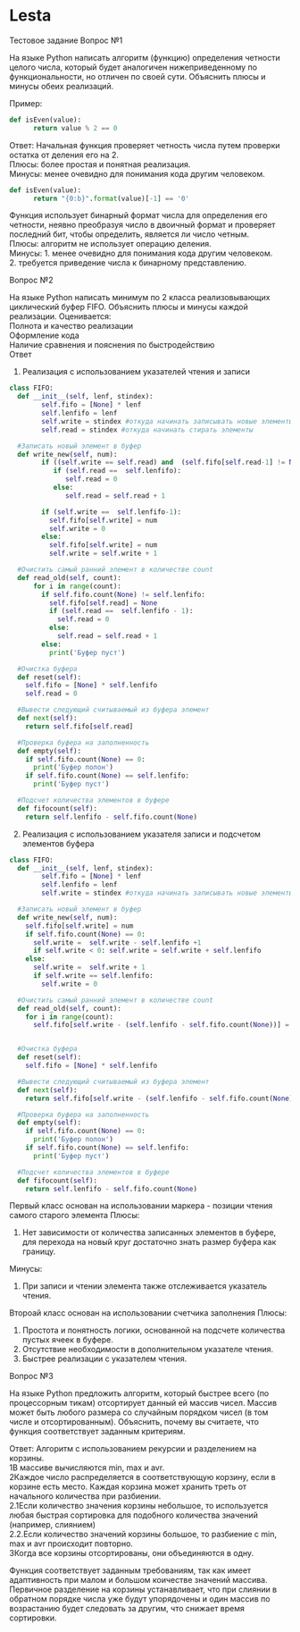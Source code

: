 # Lesta
Тестовое задание
Вопрос №1

На языке Python написать алгоритм (функцию) определения четности целого числа, который будет аналогичен нижеприведенному по функциональности, но отличен по своей сути. Объяснить плюсы и минусы обеих реализаций. 

Пример: 
```python
def isEven(value):
      return value % 2 == 0
```

Ответ:
Начальная функция проверяет четность числа путем проверки остатка от деления его на 2.
<br />Плюсы: более простая и понятная реализация.
<br />Минусы: менее очевидно для понимания кода другим человеком.
```python
def isEven(value):
      return "{0:b}".format(value)[-1] == '0'
```
Функция использует бинарный формат числа для определения его четности, неявно преобразуя число в двоичный формат и проверяет последний бит, чтобы определить, является ли число четным.<br /> 
Плюсы: алгоритм не использует  операцию деления. <br />
Минусы: 1. менее очевидно для понимания кода другим человеком. <br />2. требуется приведение числа к бинарному представлению.

      
Вопрос №2

На языке Python написать минимум по 2 класса реализовывающих циклический буфер FIFO. Объяснить плюсы и минусы каждой реализации.
Оценивается:
<br />Полнота и качество реализации
<br />Оформление кода
<br />Наличие сравнения и пояснения по быстродействию
<br />Ответ
1. Реализация с использованием указателей чтения и записи
```python
class FIFO:
  def __init__(self, lenf, stindex):
        self.fifo = [None] * lenf
        self.lenfifo = lenf
        self.write = stindex #откуда начинать записывать новые элементы
        self.read = stindex #откуда начинать стирать элементы

  #Записать новый элемент в буфер
  def write_new(self, num):
        if ((self.write == self.read) and  (self.fifo[self.read-1] != None)):
           if (self.read ==  self.lenfifo):
              self.read = 0
           else:
              self.read = self.read + 1

        if (self.write ==  self.lenfifo-1):
          self.fifo[self.write] = num
          self.write = 0
        else:
          self.fifo[self.write] = num
          self.write = self.write + 1

  #Очистить самый ранний элемент в количестве count
  def read_old(self, count):
      for i in range(count):
        if self.fifo.count(None) != self.lenfifo:
          self.fifo[self.read] = None
          if (self.read ==  self.lenfifo - 1):
            self.read = 0
          else:
            self.read = self.read + 1
        else:
          print('Буфер пуст')

  #Очистка буфера
  def reset(self):
    self.fifo = [None] * self.lenfifo
    self.read = 0

  #Вывести следующий считываемый из буфера элемент
  def next(self):
    return self.fifo[self.read]

  #Проверка буфера на заполненность
  def empty(self):
    if self.fifo.count(None) == 0:
      print('Буфер полон')
    if self.fifo.count(None) == self.lenfifo:
      print('Буфер пуст')

  #Подсчет количества элементов в буфере
  def fifocount(self):
    return self.lenfifo - self.fifo.count(None)


```
2. Реализация с использованием указателя записи и подсчетом элементов буфера
```python
class FIFO:
  def __init__(self, lenf, stindex):
        self.fifo = [None] * lenf
        self.lenfifo = lenf
        self.write = stindex #откуда начинать записывать новые элементы

  #Записать новый элемент в буфер
  def write_new(self, num):
    self.fifo[self.write] = num
    if self.fifo.count(None) == 0:
      self.write =  self.write - self.lenfifo +1
      if self.write < 0: self.write = self.write + self.lenfifo
    else:
      self.write =  self.write + 1
      if self.write == self.lenfifo:
        self.write = 0

  #Очистить самый ранний элемент в количестве count
  def read_old(self, count):
    for i in range(count):
      self.fifo[self.write - (self.lenfifo - self.fifo.count(None))] = None


  #Очистка буфера
  def reset(self):
    self.fifo = [None] * self.lenfifo

  #Вывести следующий считываемый из буфера элемент
  def next(self):
    return self.fifo[self.write - (self.lenfifo - self.fifo.count(None))]

  #Проверка буфера на заполненность
  def empty(self):
    if self.fifo.count(None) == 0:
      print('Буфер полон')
    if self.fifo.count(None) == self.lenfifo:
      print('Буфер пуст')

  #Подсчет количества элементов в буфере
  def fifocount(self):
    return self.lenfifo - self.fifo.count(None)

```
Первый класс основан на использовании маркера - позиции чтения самого старого элемента
Плюсы:
1. Нет зависимости от количества записанных элементов в буфере, для перехода на новый круг достаточно знать размер буфера как границу.

Минусы:
1. При записи и чтении элемента также отслеживается указатель чтения.

Второай класс основан на использовании счетчика заполнения
Плюсы:
1. Простота и понятность логики, основанной на подсчете количества пустых ячеек в буфере.
2. Отсутствие необходимости в дополнительном указателе чтения.
3. Быстрее реализации с указателем чтения.

Вопрос №3

На языке Python предложить алгоритм, который быстрее всего (по процессорным тикам) отсортирует данный ей массив чисел. Массив может быть любого размера со случайным порядком чисел (в том числе и отсортированным). Объяснить, почему вы считаете, что функция соответствует заданным критериям.

Ответ:
Алгоритм с использованием рекурсии и разделением на корзины. 
<br />1В массиве вычисляются min, max и avr.
<br />2Каждое число распределяется в соответствующую корзину, если в корзине есть место. Каждая корзина может хранить треть от начального количества при разбиении.
<br />2.1Если количество значения корзины небольшое, то используется любая быстрая сортировка для подобного количества значений (например, слиянием)
<br />2.2.Если количество значений корзины большое, то разбиение с min, max и avr происходит повторно.
<br />3Когда все корзины отсортированы, они объединяются в одну.


Функция соответствует заданным требованиям, так как имеет адаптивность при малом и большом коичестве значений массива. Первичное разделение на корзины устанавливает, что при слиянии в обратном порядке числа уже будут упорядочены и один массив по возрастанию будет следовать за другим, что снижает время сортировки.
